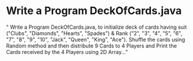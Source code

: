 # Write a Program DeckOfCards.java
" Write a Program DeckOfCards.java, to initialize deck of cards having suit
("Clubs", "Diamonds", "Hearts", "Spades") & Rank ("2", "3", "4", "5", "6", "7", "8",
"9", "10", "Jack", "Queen", "King", "Ace"). Shuffle the cards using Random
method and then distribute 9 Cards to 4 Players and Print the Cards received by
the 4 Players using 2D Array..."

